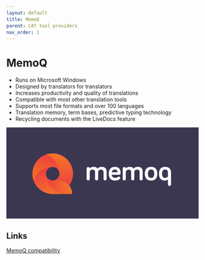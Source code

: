 ```yaml
---
layout: default
title: MemoQ
parent: CAT tool providers
nav_order: 1
---
```


# **MemoQ**

- Runs on Microsoft Windows
- Designed by translators for translators
- Increases productivity and quality of translations
- Compatible with most other translation tools
- Supports most file formats and over 100 languages
- Translation memory, term bases, predictive typing technology
- Recycling documents with the LiveDocs feature

![](../../assets/images/memoq1.png)

## **Links**

[MemoQ compatibility](https://www.memoq.com/products/memoq-translator-pro)

